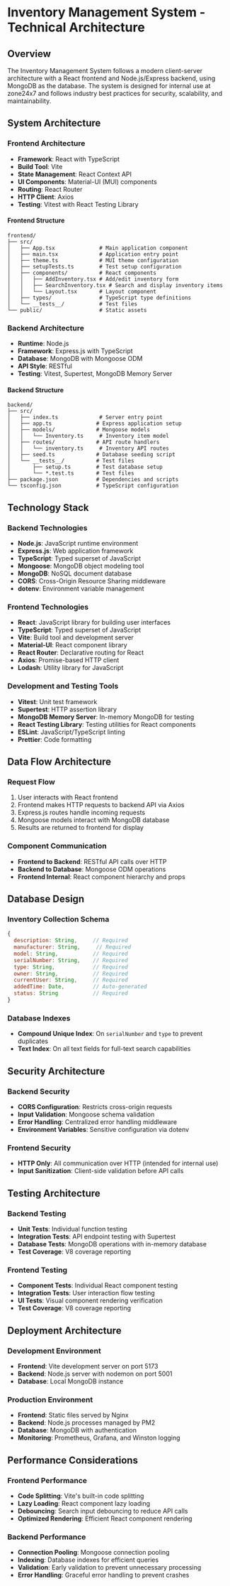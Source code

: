 # Inventory Management System - Technical Architecture

## Overview
The Inventory Management System follows a modern client-server architecture with a React frontend and Node.js/Express backend, using MongoDB as the database. The system is designed for internal use at zone24x7 and follows industry best practices for security, scalability, and maintainability.

## System Architecture

### Frontend Architecture
- **Framework**: React with TypeScript
- **Build Tool**: Vite
- **State Management**: React Context API
- **UI Components**: Material-UI (MUI) components
- **Routing**: React Router
- **HTTP Client**: Axios
- **Testing**: Vitest with React Testing Library

#### Frontend Structure
```
frontend/
├── src/
│   ├── App.tsx              # Main application component
│   ├── main.tsx             # Application entry point
│   ├── theme.ts             # MUI theme configuration
│   ├── setupTests.ts        # Test setup configuration
│   ├── components/          # React components
│   │   ├── AddInventory.tsx # Add/edit inventory form
│   │   ├── SearchInventory.tsx # Search and display inventory items
│   │   └── Layout.tsx       # Layout component
│   ├── types/               # TypeScript type definitions
│   └── __tests__/           # Test files
└── public/                  # Static assets
```

### Backend Architecture
- **Runtime**: Node.js
- **Framework**: Express.js with TypeScript
- **Database**: MongoDB with Mongoose ODM
- **API Style**: RESTful
- **Testing**: Vitest, Supertest, MongoDB Memory Server

#### Backend Structure
```
backend/
├── src/
│   ├── index.ts             # Server entry point
│   ├── app.ts              # Express application setup
│   ├── models/             # Mongoose models
│   │   └── Inventory.ts     # Inventory item model
│   ├── routes/             # API route handlers
│   │   └── inventory.ts     # Inventory API routes
│   ├── seed.ts             # Database seeding script
│   └── __tests__/          # Test files
│       ├── setup.ts        # Test database setup
│       └── *.test.ts       # Test files
├── package.json            # Dependencies and scripts
└── tsconfig.json           # TypeScript configuration
```

## Technology Stack

### Backend Technologies
- **Node.js**: JavaScript runtime environment
- **Express.js**: Web application framework
- **TypeScript**: Typed superset of JavaScript
- **Mongoose**: MongoDB object modeling tool
- **MongoDB**: NoSQL document database
- **CORS**: Cross-Origin Resource Sharing middleware
- **dotenv**: Environment variable management

### Frontend Technologies
- **React**: JavaScript library for building user interfaces
- **TypeScript**: Typed superset of JavaScript
- **Vite**: Build tool and development server
- **Material-UI**: React component library
- **React Router**: Declarative routing for React
- **Axios**: Promise-based HTTP client
- **Lodash**: Utility library for JavaScript

### Development and Testing Tools
- **Vitest**: Unit test framework
- **Supertest**: HTTP assertion library
- **MongoDB Memory Server**: In-memory MongoDB for testing
- **React Testing Library**: Testing utilities for React components
- **ESLint**: JavaScript/TypeScript linting
- **Prettier**: Code formatting

## Data Flow Architecture

### Request Flow
1. User interacts with React frontend
2. Frontend makes HTTP requests to backend API via Axios
3. Express.js routes handle incoming requests
4. Mongoose models interact with MongoDB database
5. Results are returned to frontend for display

### Component Communication
- **Frontend to Backend**: RESTful API calls over HTTP
- **Backend to Database**: Mongoose ODM operations
- **Frontend Internal**: React component hierarchy and props

## Database Design

### Inventory Collection Schema
```javascript
{
  description: String,     // Required
  manufacturer: String,     // Required
  model: String,           // Required
  serialNumber: String,    // Required
  type: String,            // Required
  owner: String,           // Required
  currentUser: String,     // Required
  addedTime: Date,         // Auto-generated
  status: String           // Required
}
```

### Database Indexes
- **Compound Unique Index**: On `serialNumber` and `type` to prevent duplicates
- **Text Index**: On all text fields for full-text search capabilities

## Security Architecture

### Backend Security
- **CORS Configuration**: Restricts cross-origin requests
- **Input Validation**: Mongoose schema validation
- **Error Handling**: Centralized error handling middleware
- **Environment Variables**: Sensitive configuration via dotenv

### Frontend Security
- **HTTP Only**: All communication over HTTP (intended for internal use)
- **Input Sanitization**: Client-side validation before API calls

## Testing Architecture

### Backend Testing
- **Unit Tests**: Individual function testing
- **Integration Tests**: API endpoint testing with Supertest
- **Database Tests**: MongoDB operations with in-memory database
- **Test Coverage**: V8 coverage reporting

### Frontend Testing
- **Component Tests**: Individual React component testing
- **Integration Tests**: User interaction flow testing
- **UI Tests**: Visual component rendering verification
- **Test Coverage**: V8 coverage reporting

## Deployment Architecture

### Development Environment
- **Frontend**: Vite development server on port 5173
- **Backend**: Node.js server with nodemon on port 5001
- **Database**: Local MongoDB instance

### Production Environment
- **Frontend**: Static files served by Nginx
- **Backend**: Node.js processes managed by PM2
- **Database**: MongoDB with authentication
- **Monitoring**: Prometheus, Grafana, and Winston logging

## Performance Considerations

### Frontend Performance
- **Code Splitting**: Vite's built-in code splitting
- **Lazy Loading**: React component lazy loading
- **Debouncing**: Search input debouncing to reduce API calls
- **Optimized Rendering**: Efficient React component rendering

### Backend Performance
- **Connection Pooling**: Mongoose connection pooling
- **Indexing**: Database indexes for efficient queries
- **Validation**: Early validation to prevent unnecessary processing
- **Error Handling**: Graceful error handling to prevent crashes